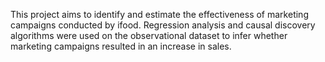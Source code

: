This project aims to identify and estimate the effectiveness of marketing campaigns conducted by ifood. 
Regression analysis and causal discovery algorithms were used on the observational dataset to infer whether marketing campaigns resulted in an increase in sales.
